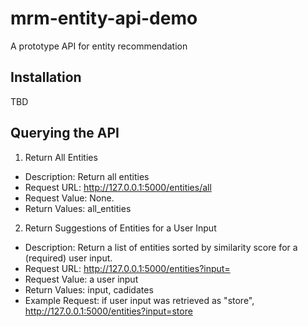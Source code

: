 # mrm-entity-api-demo
A prototype API for entity recommendation

## Installation

TBD

## Querying the API
1. Return All Entities
- Description: Return all entities
- Request URL: http://127.0.0.1:5000/entities/all
- Request Value: None.
- Return Values: all_entities


2. Return Suggestions of Entities for a User Input
- Description: Return a list of entities sorted by similarity score for a (required) user input.
- Request URL: http://127.0.0.1:5000/entities?input=
- Request Value: a user input
- Return Values: input, cadidates
- Example Request: 
  if user input was retrieved as "store",
  http://127.0.0.1:5000/entities?input=store
